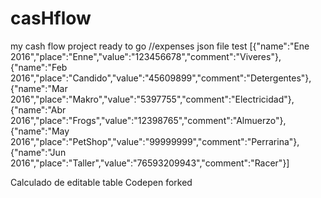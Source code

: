 # casHflow
my cash flow project ready to go
//expenses json file test
[{"name":"Ene 2016","place":"Enne","value":"123456678","comment":"Viveres"},{"name":"Feb 2016","place":"Candido","value":"45609899","comment":"Detergentes"},{"name":"Mar 2016","place":"Makro","value":"5397755","comment":"Electricidad"},{"name":"Abr 2016","place":"Frogs","value":"12398765","comment":"Almuerzo"},{"name":"May 2016","place":"PetShop","value":"99999999","comment":"Perrarina"},{"name":"Jun 2016","place":"Taller","value":"76593209943","comment":"Racer"}]

Calculado de editable table Codepen forked

